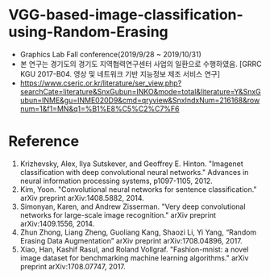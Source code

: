 # VGG-based-image-classification-using-Random-Erasing
+ Graphics Lab Fall conference(2019/9/28 ~ 2019/10/31)
+ 본 연구는 경기도의 경기도 지역협력연구센터 사업의 일환으로 수행하였음. [GRRC KGU 2017-B04. 영상 및 네트워크 기반 지능정보 제조 서비스 연구]
+ https://www.cseric.or.kr/literature/ser_view.php?searchCate=literature&SnxGubun=INKO&mode=total&literature=Y&SnxGubun=INME&gu=INME020D9&cmd=qryview&SnxIndxNum=216168&rownum=1&f1=MN&q1=%B1%E8%C5%C2%C7%F6

# Reference
1. Krizhevsky, Alex, Ilya Sutskever, and Geoffrey E. Hinton. "Imagenet classification with deep convolutional neural networks." Advances in neural information processing systems, p1097-1105, 2012.
2. Kim, Yoon. "Convolutional neural networks for sentence classification." arXiv preprint arXiv:1408.5882, 2014.
3. Simonyan, Karen, and Andrew Zisserman. "Very deep convolutional networks for large-scale image recognition." arXiv preprint arXiv:1409.1556, 2014.
4. Zhun Zhong, Liang Zheng, Guoliang Kang, Shaozi Li, Yi Yang, “Random Erasing Data Augmentation” arXiv preprint arXiv:1708.04896, 2017.
5. Xiao, Han, Kashif Rasul, and Roland Vollgraf. "Fashion-mnist: a novel image dataset for benchmarking machine learning algorithms." arXiv preprint arXiv:1708.07747, 2017.
